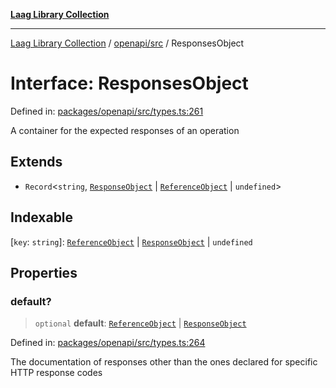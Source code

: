 [**Laag Library Collection**](../../../README.md)

***

[Laag Library Collection](../../../modules.md) / [openapi/src](../README.md) / ResponsesObject

# Interface: ResponsesObject

Defined in: [packages/openapi/src/types.ts:261](https://github.com/bschwarz/laag/blob/fbbd59f53b1467155cca720fc2d13c5cf1b8ba8f/packages/openapi/src/types.ts#L261)

A container for the expected responses of an operation

## Extends

- `Record`\<`string`, [`ResponseObject`](ResponseObject.md) \| [`ReferenceObject`](ReferenceObject.md) \| `undefined`\>

## Indexable

\[`key`: `string`\]: [`ReferenceObject`](ReferenceObject.md) \| [`ResponseObject`](ResponseObject.md) \| `undefined`

## Properties

### default?

> `optional` **default**: [`ReferenceObject`](ReferenceObject.md) \| [`ResponseObject`](ResponseObject.md)

Defined in: [packages/openapi/src/types.ts:264](https://github.com/bschwarz/laag/blob/fbbd59f53b1467155cca720fc2d13c5cf1b8ba8f/packages/openapi/src/types.ts#L264)

The documentation of responses other than the ones declared for specific HTTP response codes
